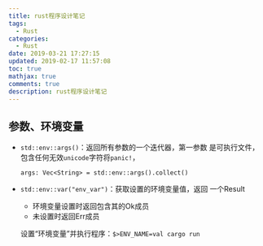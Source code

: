 ```yaml
---
title: rust程序设计笔记
tags:
  - Rust
categories:
  - Rust
date: 2019-03-21 17:27:15
updated: 2019-02-17 11:57:08
toc: true
mathjax: true
comments: true
description: rust程序设计笔记
---
```


##	参数、环境变量

-	`std::env::args()`：返回所有参数的一个迭代器，第一参数
	是可执行文件，包含任何无效`unicode`字符将`panic!`，

		args: Vec<String> = std::env::args().collect()

-	`std::env::var("env_var")`：获取设置的环境变量值，返回
	一个Result
	-	环境变量设置时返回包含其的Ok成员
	-	未设置时返回Err成员

	设置“环境变量”并执行程序：`$>ENV_NAME=val cargo run`
